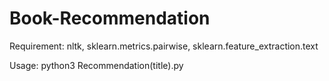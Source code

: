 # Book-Recommendation
Requirement: nltk, sklearn.metrics.pairwise, sklearn.feature_extraction.text

Usage: python3 Recommendation(title).py
